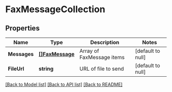 # FaxMessageCollection

## Properties
Name | Type | Description | Notes
------------ | ------------- | ------------- | -------------
**Messages** | [**[]FaxMessage**](FaxMessage.md) | Array of FaxMessage items | [default to null]
**FileUrl** | **string** | URL of file to send | [default to null]

[[Back to Model list]](../README.md#documentation-for-models) [[Back to API list]](../README.md#documentation-for-api-endpoints) [[Back to README]](../README.md)


